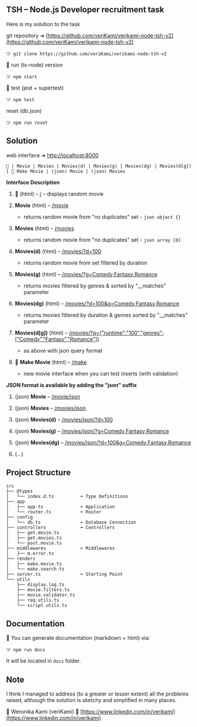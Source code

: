## TSH – Node.js Developer recruitment task

Here is my solution to the task

git repository ➔ [https://github.com/veriKami/verikami-node-tsh-v2](https://github.com/veriKami/verikami-node-tsh-v2)

```
ツ git clone https://github.com/veriKami/verikami-node-tsh-v2
```

🍋 run (ts-node) version

```
ツ npm start
```

🍋 test (jest + supertest)

```
ツ npm test
```

reset (db.json)

```
ツ npm run reset
```

## Solution

web interface ➔ [http://localhost:8000](http://localhost:8000)

```
🐧 | Movie | Movies | Movies(d) | Movies(g) | Movies(dg) | Movies(d[g]) | 🍋 Make Movie | (json) Movie | (json) Movies
```

**Interface Description**

1. 🐧 (html) – [/](http://localhost:8000) – displays random movie

2. **Movie** (html) – [/movie](http://localhost:8000/movie)
   - returns random movie from "no duplicates" set - `json object {}`

3. **Movies** (html) – [/movies](http://localhost:8000/movies)
   - returns random movie from "no duplicates" set - `json array [0]`

4. **Movies(d)** (html) – [/movies/?d=100](http://localhost:8000/movies/?d=100)
   - returns random movie from set filtered by duration

5. **Movies(g)** (html) – [/movies/?g=Comedy,Fantasy,Romance](http://localhost:8000/movies/?g=Comedy,Fantasy,Romance)
   - returns movies filtered by genres & sorted by "\_\_matches" parameter

6. **Movies(dg)** (html) – [/movies/?d=100&g=Comedy,Fantasy,Romance](http://localhost:8000/movies/?d=100&g=Comedy,Fantasy,Romance)
   - returns movies filtered by duration & genres sorted by "\_\_matches" parameter

7. **Movies(d[g])** (html) – [/movies/?q={"runtime":"100","genres":["Comedy","Fantasy","Romance"]}](http://localhost:8000/movies/?q={"runtime":"100","genres":["Comedy","Fantasy","Romance"]})
   - as above with json query format

8. 🍋 **Make Movie** (html) – [/make](http://localhost:8000/make)
   - new movie interface when you can test inserts (with validation)

**JSON format is available by adding the "json" suffix**

1. (json) **Movie** – [/movie/json](http://localhost:8000/movie/json)

2. (json) **Movies** – [/movies/json](http://localhost:8000/movies/json)

3. (json) **Movies(d)** – [/movies/json/?d=100](http://localhost:8000/movies/json/?d=100)

4. (json) **Movies(g)** – [/movies/json/?g=Comedy,Fantasy,Romance](http://localhost:8000/movies/json/?g=Comedy,Fantasy,Romance)

5. (json) **Movies(dg)** – [/movies/json/?d=100&g=Comedy,Fantasy,Romance](http://localhost:8000/movies/json/?d=100&g=Comedy,Fantasy,Romance)

6. (...)

## Project Structure

```
src
├── @types
│   └── index.d.ts          ⬅︎ Type Definitions
├── app
│   ├── app.ts              ⬅︎ Application
│   └── router.ts           ⬅︎ Router
├── config
│   └── db.ts               ⬅︎ Database Connection
├── controllers             ⬅︎ Controllers
│   ├── get.movie.ts
│   ├── get.movies.ts
│   └── post.movie.ts
├── middlewares             ⬅︎ Middlewares
│   ├── m.error.ts
├── renders
│   ├── make.movie.ts
│   └── make.search.ts
├── server.ts               ⬅︎ Starting Point
└── utils
    ├── display.log.ts
    ├── movie.filters.ts
    ├── movie.validator.ts
    ├── req.utils.ts
    └── script.utils.ts

```

## Documentation

🍋 You can generate documentation (markdown + html) via:

```
ツ npm run docs
```

It will be located in `docs` folder.

## Note

I think I managed to address (to a greater or lesser extent) all the problems raised, although the solution is sketchy and simplified in many places. 

🐧 Weronika Kami (veriKami) 🐧 [https://www.linkedin.com/in/verikami](https://www.linkedin.com/in/verikami)
